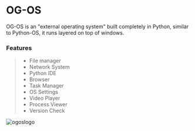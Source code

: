 # OG-OS
OG-OS is an "external operating system" built completely in Python, similar to Python-OS, it runs layered on top of windows.

### Features
> * File manager
> * Network System
> * Python IDE
> * Browser
> * Task Manager
> * OS Settings
> * Video Player
> * Process Viewer
> * Version Check

![ogoslogo](https://github.com/user-attachments/assets/1f4c2b6a-6697-4503-9b30-e95e94fd4854)
